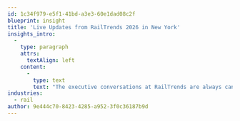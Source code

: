 ```yaml
---
id: 1c34f979-e5f1-41bd-a3e3-60e1dad08c2f
blueprint: insight
title: 'Live Updates from RailTrends 2026 in New York'
insights_intro:
  -
    type: paragraph
    attrs:
      textAlign: left
    content:
      -
        type: text
        text: "The executive conversations at RailTrends are always candid, strategic, and focused on real-world implementation challenges. We're capturing insights from presentations, panel discussions, and networking conversations as they happen. Follow our live coverage from North America's premier rail industry conference."
industries:
  - rail
author: 9e444c70-8423-4285-a952-3f0c36187b9d
---
```

